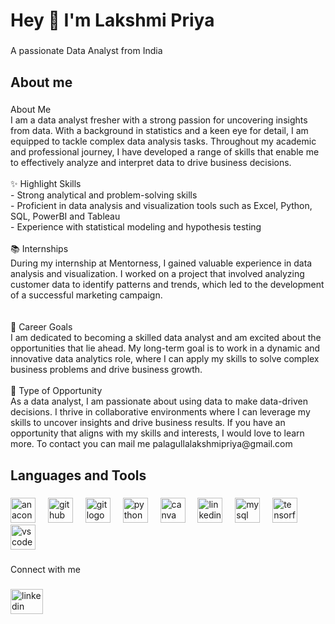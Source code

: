 <h1 align="left">Hey 👋 I'm Lakshmi Priya</h1>

###

<p align="left">A passionate Data Analyst from India</p>

###

<h2 align="left">About me</h2>

###

<p align="left">About Me<br>I am a data analyst fresher with a strong passion for uncovering insights from data. With a background in statistics and a keen eye for detail, I am equipped to tackle complex data analysis tasks. Throughout my academic and professional journey, I have developed a range of skills that enable me to effectively analyze and interpret data to drive business decisions.<br><br>✨ Highlight Skills<br>- Strong analytical and problem-solving skills<br>- Proficient in data analysis and visualization tools such as Excel, Python, SQL, PowerBI and Tableau<br>- Experience with statistical modeling and hypothesis testing<br><br>📚 Internships<br>During my internship at Mentorness, I gained valuable experience in data analysis and visualization. I worked on a project that involved analyzing customer data to identify patterns and trends, which led to the development of a successful marketing campaign.<br><br> <br>🎯 Career Goals<br>I am dedicated to becoming a skilled data analyst and am excited about the opportunities that lie ahead. My long-term goal is to work in a dynamic and innovative data analytics role, where I can apply my skills to solve complex business problems and drive business growth.<br><br>🎲 Type of Opportunity<br>As a data analyst, I am passionate about using data to make data-driven decisions. I thrive in collaborative environments where I can leverage my skills to uncover insights and drive business results. If you have an opportunity that aligns with my skills and interests, I would love to learn more.
To contact you can mail me palagullalakshmipriya@gmail.com </p>

###

<h2 align="left">Languages and Tools</h2>

###

<div align="left">
  <img src="https://cdn.jsdelivr.net/gh/devicons/devicon/icons/anaconda/anaconda-original.svg" height="40" alt="anaconda logo"  />
  <img width="12" />
  <img src="https://cdn.jsdelivr.net/gh/devicons/devicon/icons/github/github-original.svg" height="40" alt="github logo"  />
  <img width="12" />
  <img src="https://cdn.jsdelivr.net/gh/devicons/devicon/icons/git/git-original.svg" height="40" alt="git logo"  />
  <img width="12" />
  <img src="https://cdn.jsdelivr.net/gh/devicons/devicon/icons/python/python-original.svg" height="40" alt="python logo"  />
  <img width="12" />
  <img src="https://cdn.jsdelivr.net/gh/devicons/devicon/icons/canva/canva-original.svg" height="40" alt="canva logo"  />
  <img width="12" />
  <img src="https://cdn.jsdelivr.net/gh/devicons/devicon/icons/linkedin/linkedin-original.svg" height="40" alt="linkedin logo"  />
  <img width="12" />
  <img src="https://cdn.jsdelivr.net/gh/devicons/devicon/icons/mysql/mysql-original.svg" height="40" alt="mysql logo"  />
  <img width="12" />
  <img src="https://cdn.jsdelivr.net/gh/devicons/devicon/icons/tensorflow/tensorflow-original.svg" height="40" alt="tensorflow logo"  />
  <img width="12" />
  <img src="https://cdn.jsdelivr.net/gh/devicons/devicon/icons/vscode/vscode-original.svg" height="40" alt="vscode logo"  />
</div>

###

<p align="left">Connect with me</p>

###

<div align="left">
  <a href="https://www.linkedin.com/in/lakshmipp1/" target="_blank">
      <img src="https://raw.githubusercontent.com/maurodesouza/profile-readme-generator/master/src/assets/icons/social/linkedin/default.svg" width="52" height="40" alt="linkedin logo"  />

      
  </a>
</div>

###
